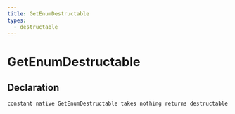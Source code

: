 ```yaml
---
title: GetEnumDestructable
types:
  - destructable
---
```


# GetEnumDestructable

## Declaration

```jass
constant native GetEnumDestructable takes nothing returns destructable
```
